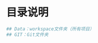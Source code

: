 <!--
 * @Descripttion: 说明
 * @version: 1.0.0
 * @Author: Kenny
 * @Date: 2022-09-14 15:29:06
 * @LastEditors: ~
 * @LastEditTime: 2025-09-28 10:20:03
-->
# 目录说明

```bash
## Data：workspace文件夹（所有项目）
## GIT：Git文件夹
```
